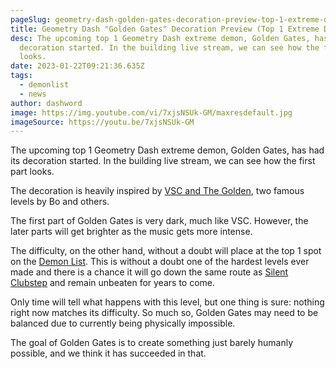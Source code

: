 ```yaml
---
pageSlug: geometry-dash-golden-gates-decoration-preview-top-1-extreme-demon
title: Geometry Dash "Golden Gates" Decoration Preview (Top 1 Extreme Demon)
desc: The upcoming top 1 Geometry Dash extreme demon, Golden Gates, has had its
  decoration started. In the building live stream, we can see how the first part
  looks.
date: 2023-01-22T09:21:36.635Z
tags:
  - demonlist
  - news
author: dashword
image: https://img.youtube.com/vi/7xjsNSUk-GM/maxresdefault.jpg
imageSource: https://youtu.be/7xjsNSUk-GM
---
```

The upcoming top 1 Geometry Dash extreme demon, Golden Gates, has had its decoration started. In the building live stream, we can see how the first part looks.

The decoration is heavily inspired by [VSC and The Golden](/posts/geometry-dash-golden-gates-upcoming-top-1-extreme-demon-explained/), two famous levels by Bo and others.

The first part of Golden Gates is very dark, much like VSC. However, the later parts will get brighter as the music gets more intense.

The difficulty, on the other hand, without a doubt will place at the top 1 spot on the [Demon List](/posts/geometry-dash-demon-list-what-are-the-top-extreme-demons-2022/). This is without a doubt one of the hardest levels ever made and there is a chance it will go down the same route as [Silent Clubstep](/posts/what-is-silent-clubstep-geometry-dash/) and remain unbeaten for years to come.

Only time will tell what happens with this level, but one thing is sure: nothing right now matches its difficulty. So much so, Golden Gates may need to be balanced due to currently being physically impossible.

The goal of Golden Gates is to create something just barely humanly possible, and we think it has succeeded in that.